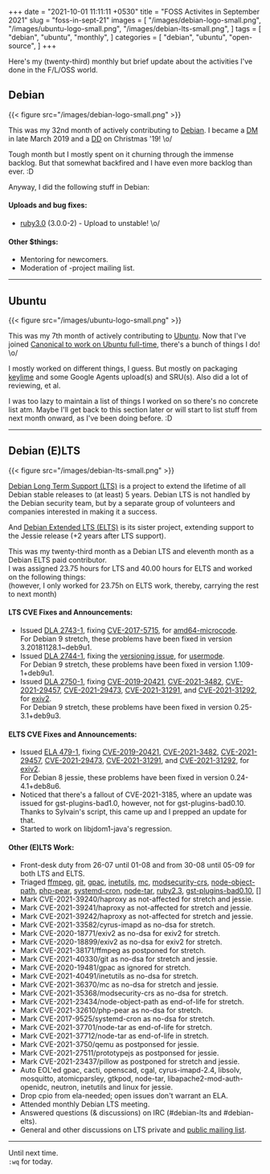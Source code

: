 +++
date = "2021-10-01 11:11:11 +0530"
title = "FOSS Activites in September 2021"
slug = "foss-in-sept-21"
images = [
    "/images/debian-logo-small.png",
    "/images/ubuntu-logo-small.png",
    "/images/debian-lts-small.png",
]
tags = [
    "debian",
    "ubuntu",
    "monthly",
]
categories = [
    "debian",
    "ubuntu",
    "open-source",
]
+++

Here's my (twenty-third) monthly but brief update about the activities I've done in the F/L/OSS world.

## Debian
{{< figure src="/images/debian-logo-small.png" >}}

This was my 32nd month of actively contributing to [Debian](https://www.debian.org/).
I became a [DM](https://wiki.debian.org/DebianMaintainer) in late March 2019 and a [DD](https://wiki.debian.org/DebianDeveloper) on Christmas '19! \o/

Tough month but I mostly spent on it churning through the immense backlog. But that
somewhat backfired and I have even more backlog than ever. :D

Anyway, I did the following stuff in Debian:

#### Uploads and bug fixes:

- [ruby3.0](https://tracker.debian.org/pkg/ruby3.0) (3.0.0-2) - Upload to unstable! \o/

#### Other $things:

- Mentoring for newcomers.
- Moderation of -project mailing list.

---

## Ubuntu
{{< figure src="/images/ubuntu-logo-small.png" >}}

This was my 7th month of actively contributing to [Ubuntu](https://ubuntu.com/about).
Now that I've joined [Canonical to work on Ubuntu full-time](https://utkarsh2102.com/posts/hello-canonical/), there's a bunch of things I do! \o/

I mostly worked on different things, I guess. But mostly on packaging [keylime](https://github.com/utkarsh2102/python-keylime) and some Google Agents upload(s) and SRU(s). Also did a lot of reviewing, et al.

I was too lazy to maintain a list of things I worked on so there's no concrete list atm. Maybe I'll get back to this section later or will start to list stuff from next month onward, as I've been doing before. :D

---

## Debian (E)LTS
{{< figure src="/images/debian-lts-small.png" >}}

[Debian Long Term Support (LTS)](https://www.freexian.com/en/services/debian-lts.html) is a project to extend the lifetime of all Debian stable releases to (at least) 5 years. Debian LTS is not handled by the Debian security team, but by a separate group of volunteers and companies interested in making it a success.  

And [Debian Extended LTS (ELTS)](https://deb.freexian.com/extended-lts) is its sister project, extending support to the Jessie release (+2 years after LTS support).

This was my twenty-third month as a Debian LTS and eleventh month as a Debian ELTS paid contributor.  
I was assigned 23.75 hours for LTS and 40.00 hours for ELTS and worked on the following things:  
(however, I only worked for 23.75h on ELTS work, thereby, carrying the rest to next month)

#### LTS CVE Fixes and Announcements:

- Issued [DLA 2743-1](https://lists.debian.org/debian-lts-announce/2021/08/msg00019.html), fixing [CVE-2017-5715](https://security-tracker.debian.org/tracker/CVE-2017-5715), for [amd64-microcode](https://tracker.debian.org/pkg/amd64-microcode).  
  For Debian 9 stretch, these problems have been fixed in version 3.20181128.1~deb9u1.
- Issued [DLA 2744-1](https://lists.debian.org/debian-lts-announce/2021/08/msg00021.html), fixing the [versioning issue](https://bugs.debian.org/991808), for [usermode](https://tracker.debian.org/pkg/usermode).  
  For Debian 9 stretch, these problems have been fixed in version 1.109-1+deb9u1.
- Issued [DLA 2750-1](https://lists.debian.org/debian-lts-announce/2021/08/msg00028.html), fixing [CVE-2019-20421](https://security-tracker.debian.org/tracker/CVE-2019-20421), [CVE-2021-3482](https://security-tracker.debian.org/tracker/CVE-2021-3482), [CVE-2021-29457](https://security-tracker.debian.org/tracker/CVE-2021-29457), [CVE-2021-29473](https://security-tracker.debian.org/tracker/CVE-2021-29473), [CVE-2021-31291](https://security-tracker.debian.org/tracker/CVE-2021-31291), and [CVE-2021-31292](https://security-tracker.debian.org/tracker/CVE-2021-31292), for [exiv2](https://tracker.debian.org/pkg/exiv2).  
  For Debian 9 stretch, these problems have been fixed in version 0.25-3.1+deb9u3.

#### ELTS CVE Fixes and Announcements:

- Issued [ELA 479-1](https://deb.freexian.com/extended-lts/updates/ela-479-1-exiv2/), fixing [CVE-2019-20421](https://security-tracker.debian.org/tracker/CVE-2019-20421), [CVE-2021-3482](https://security-tracker.debian.org/tracker/CVE-2021-3482), [CVE-2021-29457](https://security-tracker.debian.org/tracker/CVE-2021-29457), [CVE-2021-29473](https://security-tracker.debian.org/tracker/CVE-2021-29473), [CVE-2021-31291](https://security-tracker.debian.org/tracker/CVE-2021-31291), and [CVE-2021-31292](https://security-tracker.debian.org/tracker/CVE-2021-31292), for [exiv2](https://tracker.debian.org/pkg/exiv2).  
  For Debian 8 jessie, these problems have been fixed in version 0.24-4.1+deb8u6.
- Noticed that there's a fallout of CVE-2021-3185, where an update was issued for gst-plugins-bad1.0, however, not for gst-plugins-bad0.10.  
  Thanks to Sylvain's script, this came up and I prepped an update for that.
- Started to work on libjdom1-java's regression.

#### Other (E)LTS Work:

- Front-desk duty from 26-07 until 01-08 and from 30-08 until 05-09 for both LTS and ELTS.
- Triaged [ffmpeg](https://tracker.debian.org/pkg/ffmpeg),
[git](https://tracker.debian.org/pkg/git),
[gpac](https://tracker.debian.org/pkg/gpac),
[inetutils](https://tracker.debian.org/pkg/inetutils),
[mc](https://tracker.debian.org/pkg/mc),
[modsecurity-crs](https://tracker.debian.org/pkg/modsecurity-crs),
[node-object-path](https://tracker.debian.org/pkg/node-object-path),
[php-pear](https://tracker.debian.org/pkg/php-pear),
[systemd-cron](https://tracker.debian.org/pkg/systemd-cron),
[node-tar](https://tracker.debian.org/pkg/node-tar),
[ruby2.3](https://tracker.debian.org/pkg/ruby2.3),
[gst-plugins-bad0.10](https://tracker.debian.org/pkg/gst-plugins-bad0.10),
[]
- Mark CVE-2021-39240/haproxy as not-affected for stretch and jessie.
- Mark CVE-2021-39241/haproxy as not-affected for stretch and jessie.
- Mark CVE-2021-39242/haproxy as not-affected for stretch and jessie.
- Mark CVE-2021-33582/cyrus-imapd as no-dsa for stretch.
- Mark CVE-2020-18771/exiv2 as no-dsa for exiv2 for stretch.
- Mark CVE-2020-18899/exiv2 as no-dsa for exiv2 for stretch.
- Mark CVE-2021-38171/ffmpeg as postponed for stretch.
- Mark CVE-2021-40330/git as no-dsa for stretch and jessie.
- Mark CVE-2020-19481/gpac as ignored for stretch.
- Mark CVE-2021-40491/inetutils as no-dsa for stretch.
- Mark CVE-2021-36370/mc as no-dsa for stretch and jessie.
- Mark CVE-2021-35368/modsecurity-crs as no-dsa for stretch.
- Mark CVE-2021-23434/node-object-path as end-of-life for stretch.
- Mark CVE-2021-32610/php-pear as no-dsa for stretch.
- Mark CVE-2017-9525/systemd-cron as no-dsa for stretch.
- Mark CVE-2021-37701/node-tar as end-of-life for stretch.
- Mark CVE-2021-37712/node-tar as end-of-life in stretch.
- Mark CVE-2021-3750/qemu as postponsed for jessie.
- Mark CVE-2021-27511/prototypejs as postponsed for jessie.
- Mark CVE-2021-23437/pillow as postponed for stretch and jessie.
- Auto EOL'ed gpac, cacti, openscad, cgal, cyrus-imapd-2.4, libsolv, mosquitto, atomicparsley, gtkpod, node-tar, libapache2-mod-auth-openidc, neutron, inetutils and linux for jessie.
- Drop cpio from ela-needed; open issues don't warrant an ELA.
- Attended monthly Debian LTS meeting.
- Answered questions (& discussions) on IRC (#debian-lts and #debian-elts).
- General and other discussions on LTS private and [public mailing list](https://lists.debian.org/debian-lts/2021/08/threads.html).

---

Until next time.  
`:wq` for today.
